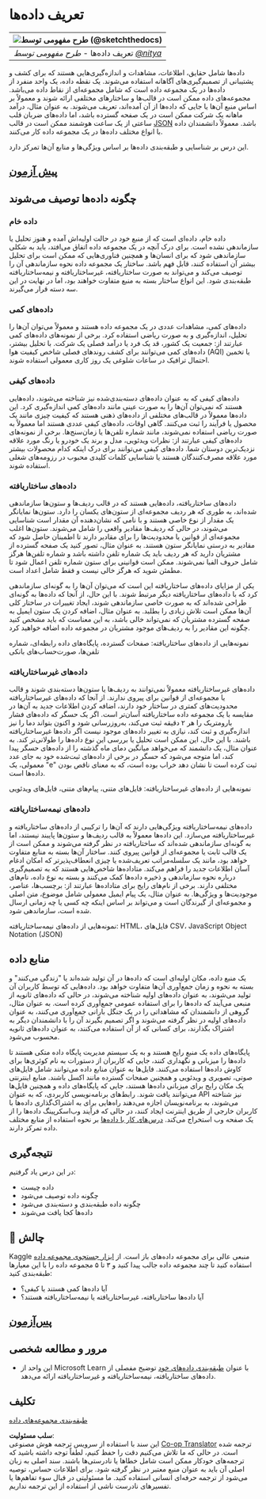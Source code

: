 <!--
CO_OP_TRANSLATOR_METADATA:
{
  "original_hash": "356d12cffc3125db133a2d27b827a745",
  "translation_date": "2025-08-24T21:33:45+00:00",
  "source_file": "1-Introduction/03-defining-data/README.md",
  "language_code": "fa"
}
-->
# تعریف داده‌ها

|![طرح مفهومی توسط [(@sketchthedocs)](https://sketchthedocs.dev)](../../sketchnotes/03-DefiningData.png)|
|:---:|
|تعریف داده‌ها - _طرح مفهومی توسط [@nitya](https://twitter.com/nitya)_ |

داده‌ها شامل حقایق، اطلاعات، مشاهدات و اندازه‌گیری‌هایی هستند که برای کشف و پشتیبانی از تصمیم‌گیری‌های آگاهانه استفاده می‌شوند. یک نقطه داده، یک واحد منفرد از داده‌ها در یک مجموعه داده است که شامل مجموعه‌ای از نقاط داده می‌باشد. مجموعه‌های داده ممکن است در قالب‌ها و ساختارهای مختلفی ارائه شوند و معمولاً بر اساس منبع آن‌ها یا جایی که داده‌ها از آن آمده‌اند، تعریف می‌شوند. به عنوان مثال، درآمد ماهانه یک شرکت ممکن است در یک صفحه گسترده باشد، اما داده‌های ضربان قلب ساعتی از یک ساعت هوشمند ممکن است در قالب [JSON](https://stackoverflow.com/a/383699) باشد. معمولاً دانشمندان داده با انواع مختلف داده‌ها در یک مجموعه داده کار می‌کنند.

این درس بر شناسایی و طبقه‌بندی داده‌ها بر اساس ویژگی‌ها و منابع آن‌ها تمرکز دارد.

## [پیش‌ آزمون](https://purple-hill-04aebfb03.1.azurestaticapps.net/quiz/4)
## چگونه داده‌ها توصیف می‌شوند

### داده خام
داده خام، داده‌ای است که از منبع خود در حالت اولیه‌اش آمده و هنوز تحلیل یا سازماندهی نشده است. برای درک آنچه در یک مجموعه داده اتفاق می‌افتد، باید به شکلی سازماندهی شود که برای انسان‌ها و همچنین فناوری‌هایی که ممکن است برای تحلیل بیشتر آن استفاده کنند، قابل فهم باشد. ساختار یک مجموعه داده نحوه سازماندهی آن را توصیف می‌کند و می‌تواند به صورت ساختاریافته، غیرساختاریافته و نیمه‌ساختاریافته طبقه‌بندی شود. این انواع ساختار بسته به منبع متفاوت خواهند بود، اما در نهایت در این سه دسته قرار می‌گیرند.

### داده‌های کمی
داده‌های کمی، مشاهدات عددی در یک مجموعه داده هستند و معمولاً می‌توان آن‌ها را تحلیل، اندازه‌گیری و به صورت ریاضی استفاده کرد. برخی از نمونه‌های داده‌های کمی عبارتند از: جمعیت یک کشور، قد یک فرد یا درآمد فصلی یک شرکت. با تحلیل بیشتر، داده‌های کمی می‌توانند برای کشف روندهای فصلی شاخص کیفیت هوا (AQI) یا تخمین احتمال ترافیک در ساعات شلوغی یک روز کاری معمولی استفاده شوند.

### داده‌های کیفی
داده‌های کیفی که به عنوان داده‌های دسته‌بندی‌شده نیز شناخته می‌شوند، داده‌هایی هستند که نمی‌توان آن‌ها را به صورت عینی مانند داده‌های کمی اندازه‌گیری کرد. این داده‌ها معمولاً در قالب‌های مختلفی از داده‌های ذهنی هستند که کیفیت چیزی مانند یک محصول یا فرآیند را ثبت می‌کنند. گاهی اوقات، داده‌های کیفی عددی هستند اما معمولاً به صورت ریاضی استفاده نمی‌شوند، مانند شماره تلفن‌ها یا زمان‌سنج‌ها. برخی از نمونه‌های داده‌های کیفی عبارتند از: نظرات ویدئویی، مدل و برند یک خودرو یا رنگ مورد علاقه نزدیک‌ترین دوستان شما. داده‌های کیفی می‌توانند برای درک اینکه کدام محصولات بیشتر مورد علاقه مصرف‌کنندگان هستند یا شناسایی کلمات کلیدی محبوب در رزومه‌های شغلی استفاده شوند.

### داده‌های ساختاریافته
داده‌های ساختاریافته، داده‌هایی هستند که در قالب ردیف‌ها و ستون‌ها سازماندهی شده‌اند، به طوری که هر ردیف مجموعه‌ای از ستون‌های یکسان را دارد. ستون‌ها نمایانگر یک مقدار از نوع خاصی هستند و با نامی که نشان‌دهنده آن مقدار است شناسایی می‌شوند، در حالی که ردیف‌ها مقادیر واقعی را شامل می‌شوند. ستون‌ها اغلب مجموعه‌ای از قوانین یا محدودیت‌ها را برای مقادیر دارند تا اطمینان حاصل شود که مقادیر به درستی نمایانگر ستون هستند. به عنوان مثال، تصور کنید یک صفحه گسترده از مشتریان دارید که هر ردیف باید یک شماره تلفن داشته باشد و شماره تلفن‌ها هرگز شامل حروف الفبا نمی‌شوند. ممکن است قوانینی برای ستون شماره تلفن اعمال شود تا مطمئن شوید که هرگز خالی نیست و فقط شامل اعداد است.

یکی از مزایای داده‌های ساختاریافته این است که می‌توان آن‌ها را به گونه‌ای سازماندهی کرد که با داده‌های ساختاریافته دیگر مرتبط شوند. با این حال، از آنجا که داده‌ها به گونه‌ای طراحی شده‌اند که به صورت خاصی سازماندهی شوند، ایجاد تغییرات در ساختار کلی آن‌ها ممکن است تلاش زیادی را بطلبد. به عنوان مثال، اضافه کردن یک ستون ایمیل به صفحه گسترده مشتریان که نمی‌تواند خالی باشد، به این معناست که باید مشخص کنید چگونه این مقادیر را به ردیف‌های موجود مشتریان در مجموعه داده اضافه خواهید کرد.

نمونه‌هایی از داده‌های ساختاریافته: صفحات گسترده، پایگاه‌های داده رابطه‌ای، شماره تلفن‌ها، صورت‌حساب‌های بانکی

### داده‌های غیرساختاریافته
داده‌های غیرساختاریافته معمولاً نمی‌توانند به ردیف‌ها یا ستون‌ها دسته‌بندی شوند و قالب یا مجموعه‌ای از قوانین برای پیروی ندارند. از آنجا که داده‌های غیرساختاریافته محدودیت‌های کمتری در ساختار خود دارند، اضافه کردن اطلاعات جدید به آن‌ها در مقایسه با یک مجموعه داده ساختاریافته آسان‌تر است. اگر یک حسگر که داده‌های فشار بارومتریک را هر ۲ دقیقه ثبت می‌کند، به‌روزرسانی شود و اکنون بتواند دما را نیز اندازه‌گیری و ثبت کند، نیازی به تغییر داده‌های موجود نیست اگر داده‌ها غیرساختاریافته باشند. با این حال، این ممکن است تحلیل یا بررسی این نوع داده‌ها را طولانی‌تر کند. به عنوان مثال، یک دانشمند که می‌خواهد میانگین دمای ماه گذشته را از داده‌های حسگر پیدا کند، اما متوجه می‌شود که حسگر در برخی از داده‌های ثبت‌شده خود به جای عدد معمولی، یک "e" ثبت کرده است تا نشان دهد خراب بوده است، که به معنای ناقص بودن داده‌ها است.

نمونه‌هایی از داده‌های غیرساختاریافته: فایل‌های متنی، پیام‌های متنی، فایل‌های ویدئویی

### داده‌های نیمه‌ساختاریافته
داده‌های نیمه‌ساختاریافته ویژگی‌هایی دارند که آن‌ها را ترکیبی از داده‌های ساختاریافته و غیرساختاریافته می‌سازد. این داده‌ها معمولاً به قالب ردیف‌ها و ستون‌ها پایبند نیستند، اما به گونه‌ای سازماندهی شده‌اند که ساختاریافته در نظر گرفته می‌شوند و ممکن است از یک قالب ثابت یا مجموعه‌ای از قوانین پیروی کنند. ساختار آن‌ها بسته به منابع متفاوت خواهد بود، مانند یک سلسله‌مراتب تعریف‌شده یا چیزی انعطاف‌پذیرتر که امکان ادغام آسان اطلاعات جدید را فراهم می‌کند. متاداده‌ها شاخص‌هایی هستند که به تصمیم‌گیری درباره نحوه سازماندهی و ذخیره داده‌ها کمک می‌کنند و بسته به نوع داده، نام‌های مختلفی دارند. برخی از نام‌های رایج برای متاداده‌ها عبارتند از: برچسب‌ها، عناصر، موجودیت‌ها و ویژگی‌ها. به عنوان مثال، یک پیام ایمیل معمولی شامل موضوع، متن اصلی و مجموعه‌ای از گیرندگان است و می‌تواند بر اساس اینکه چه کسی یا چه زمانی ارسال شده است، سازماندهی شود.

نمونه‌هایی از داده‌های نیمه‌ساختاریافته: HTML، فایل‌های CSV، JavaScript Object Notation (JSON)

## منابع داده

یک منبع داده، مکان اولیه‌ای است که داده‌ها در آن تولید شده‌اند یا "زندگی می‌کنند" و بسته به نحوه و زمان جمع‌آوری آن‌ها متفاوت خواهد بود. داده‌هایی که توسط کاربران آن تولید می‌شوند، به عنوان داده‌های اولیه شناخته می‌شوند، در حالی که داده‌های ثانویه از منبعی می‌آیند که داده‌ها را برای استفاده عمومی جمع‌آوری کرده است. به عنوان مثال، گروهی از دانشمندان که مشاهداتی را در یک جنگل بارانی جمع‌آوری می‌کنند، به عنوان داده‌های اولیه در نظر گرفته می‌شوند و اگر تصمیم بگیرند آن را با دانشمندان دیگر به اشتراک بگذارند، برای کسانی که از آن استفاده می‌کنند، به عنوان داده‌های ثانویه محسوب می‌شود.

پایگاه‌های داده یک منبع رایج هستند و به یک سیستم مدیریت پایگاه داده متکی هستند تا داده‌ها را میزبانی و نگهداری کنند، جایی که کاربران از دستورات به نام کوئری‌ها برای کاوش داده‌ها استفاده می‌کنند. فایل‌ها به عنوان منابع داده می‌توانند شامل فایل‌های صوتی، تصویری و ویدئویی و همچنین صفحات گسترده مانند اکسل باشند. منابع اینترنتی یک مکان رایج برای میزبانی داده‌ها هستند، جایی که پایگاه‌های داده و همچنین فایل‌ها می‌توانند یافت شوند. رابط‌های برنامه‌نویسی کاربردی، که به عنوان API نیز شناخته می‌شوند، به برنامه‌نویسان اجازه می‌دهند راه‌هایی برای به اشتراک‌گذاری داده‌ها با کاربران خارجی از طریق اینترنت ایجاد کنند، در حالی که فرآیند وب‌اسکرپینگ داده‌ها را از یک صفحه وب استخراج می‌کند. [درس‌های کار با داده‌ها](../../../../../../../../../2-Working-With-Data) بر نحوه استفاده از منابع مختلف داده تمرکز دارند.

## نتیجه‌گیری

در این درس یاد گرفتیم:

- داده چیست  
- چگونه داده توصیف می‌شود  
- چگونه داده طبقه‌بندی و دسته‌بندی می‌شود  
- داده‌ها کجا یافت می‌شوند  

## 🚀 چالش

Kaggle منبعی عالی برای مجموعه داده‌های باز است. از [ابزار جستجوی مجموعه داده](https://www.kaggle.com/datasets) استفاده کنید تا چند مجموعه داده جالب پیدا کنید و ۳ تا ۵ مجموعه داده را با این معیارها طبقه‌بندی کنید:

- آیا داده‌ها کمی هستند یا کیفی؟  
- آیا داده‌ها ساختاریافته، غیرساختاریافته یا نیمه‌ساختاریافته هستند؟  

## [پس‌آزمون](https://purple-hill-04aebfb03.1.azurestaticapps.net/quiz/5)

## مرور و مطالعه شخصی

- این واحد از Microsoft Learn با عنوان [طبقه‌بندی داده‌های خود](https://docs.microsoft.com/en-us/learn/modules/choose-storage-approach-in-azure/2-classify-data) توضیح مفصلی از داده‌های ساختاریافته، نیمه‌ساختاریافته و غیرساختاریافته ارائه می‌دهد.

## تکلیف

[طبقه‌بندی مجموعه‌های داده](assignment.md)

**سلب مسئولیت**:  
این سند با استفاده از سرویس ترجمه هوش مصنوعی [Co-op Translator](https://github.com/Azure/co-op-translator) ترجمه شده است. در حالی که ما تلاش می‌کنیم دقت را حفظ کنیم، لطفاً توجه داشته باشید که ترجمه‌های خودکار ممکن است شامل خطاها یا نادرستی‌ها باشند. سند اصلی به زبان اصلی آن باید به عنوان منبع معتبر در نظر گرفته شود. برای اطلاعات حساس، توصیه می‌شود از ترجمه حرفه‌ای انسانی استفاده کنید. ما مسئولیتی در قبال سوء تفاهم‌ها یا تفسیرهای نادرست ناشی از استفاده از این ترجمه نداریم.